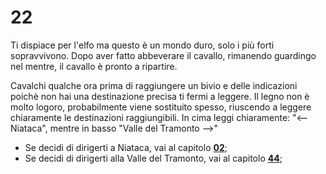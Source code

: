 # 22

Ti dispiace per l'elfo ma questo è un mondo duro, solo i più forti sopravvivono.
Dopo aver fatto abbeverare il cavallo, rimanendo guardingo nel mentre, il cavallo è pronto a ripartire.

Cavalchi qualche ora prima di raggiungere un bivio e delle indicazioni poichè non hai una destinazione precisa ti fermi a leggere.
Il legno non è molto logoro, probabilmente viene sostituito spesso, riuscendo a leggere chiaramente le destinazioni raggiungibili.
In cima leggi chiaramente: "<-- Niataca", mentre in basso "Valle del Tramonto -->"

- Se decidi di dirigerti a Niataca, vai al capitolo [**02**](/02/README.md);
- Se decidi di dirigerti alla Valle del Tramonto, vai al capitolo [**44**](/44/README.md);
